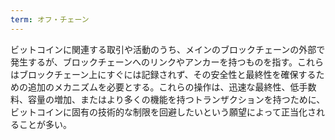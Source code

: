 ```yaml
---
term: オフ・チェーン
---
```

ビットコインに関連する取引や活動のうち、メインのブロックチェーンの外部で発生するが、ブロックチェーンへのリンクやアンカーを持つものを指す。これらはブロックチェーン上にすぐには記録されず、その安全性と最終性を確保するための追加のメカニズムを必要とする。これらの操作は、迅速な最終性、低手数料、容量の増加、またはより多くの機能を持つトランザクションを持つために、ビットコインに固有の技術的な制限を回避したいという願望によって正当化されることが多い。